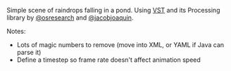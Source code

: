 Simple scene of raindrops falling in a pond. Using [VST](https://github.com/osresearch/vst) and its Processing library by [@osresearch](https://github.com/osresearch) and [@jacobjoaquin](https://github.com/jacobjoaquin).

Notes:
- Lots of magic numbers to remove (move into XML, or YAML if Java can parse it)
- Define a timestep so frame rate doesn't affect animation speed
